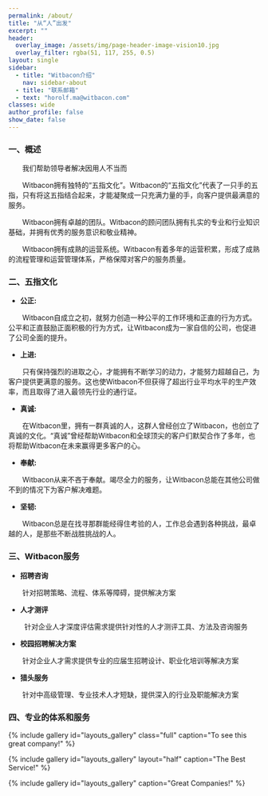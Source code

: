 ```yaml
---
permalink: /about/
title: "从“人”出发"
excerpt: ""
header:
  overlay_image: /assets/img/page-header-image-vision10.jpg
  overlay_filter: rgba(51, 117, 255, 0.5)
layout: single
sidebar:
  - title: "Witbacon介绍"
    nav: sidebar-about
  - title: "联系邮箱"
  - text: "horolf.ma@witbacon.com"
classes: wide
author_profile: false
show_date: false
---
```


### 一、概述

&emsp;&emsp;我们帮助领导者解决因用人不当而

&emsp;&emsp;Witbacon拥有独特的“五指文化”。Witbacon的“五指文化”代表了一只手的五指，只有将这五指结合起来，才能凝聚成一只充满力量的手，向客户提供最满意的服务。

&emsp;&emsp;Witbacon拥有卓越的团队。Witbacon的顾问团队拥有扎实的专业和行业知识基础，并拥有优秀的服务意识和敬业精神。

&emsp;&emsp;Witbacon拥有成熟的运营系统。Witbacon有着多年的运营积累，形成了成熟的流程管理和运营管理体系，严格保障对客户的服务质量。

### 二、五指文化

- **公正:**

&emsp;&emsp;Witbacon自成立之初，就努力创造一种公平的工作环境和正直的行为方式。公平和正直鼓励正面积极的行为方式，让Witbacon成为一家自信的公司，也促进了公司全面的提升。

- **上进:**

&emsp;&emsp;只有保持强烈的进取之心，才能拥有不断学习的动力，才能努力超越自己，为客户提供更满意的服务。这也使Witbacon不但获得了超出行业平均水平的生产效率，而且取得了进入最领先行业的通行证。

- **真诚:**

&emsp;&emsp;在Witbacon里，拥有一群真诚的人，这群人曾经创立了Witbacon，也创立了真诚的文化。“真诚”曾经帮助Witbacon和全球顶尖的客户们默契合作了多年，也将帮助Witbacon在未来赢得更多客户的心。

- **奉献:**

&emsp;&emsp;Witbacon从来不吝于奉献。竭尽全力的服务，让Witbacon总能在其他公司做不到的情况下为客户解决难题。

- **坚韧:**

&emsp;&emsp;Witbacon总是在找寻那群能经得住考验的人，工作总会遇到各种挑战，最卓越的人，是那些不断战胜挑战的人。

### 三、Witbacon服务

- **招聘咨询**

&emsp;&emsp;针对招聘策略、流程、体系等障碍，提供解决方案

- **人才测评**

&emsp;&emsp; 针对企业人才深度评估需求提供针对性的人才测评工具、方法及咨询服务

- **校园招聘解决方案**

&emsp;&emsp;针对企业人才需求提供专业的应届生招聘设计、职业化培训等解决方案 

- **猎头服务**

&emsp;&emsp;针对中高级管理、专业技术人才短缺，提供深入的行业及职能解决方案

### 四、专业的体系和服务

{% include gallery id="layouts_gallery" class="full" caption="To see this great company!" %}

{% include gallery id="layouts_gallery" layout="half" caption="The Best Service!" %}

{% include gallery id="layouts_gallery" caption="Great Companies!" %}
